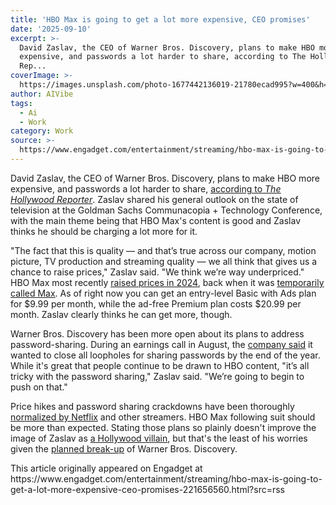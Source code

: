 ```yaml
---
title: 'HBO Max is going to get a lot more expensive, CEO promises'
date: '2025-09-10'
excerpt: >-
  David Zaslav, the CEO of Warner Bros. Discovery, plans to make HBO more
  expensive, and passwords a lot harder to share, according to The Hollywood
  Rep...
coverImage: >-
  https://images.unsplash.com/photo-1677442136019-21780ecad995?w=400&h=200&fit=crop&auto=format
author: AIVibe
tags:
  - Ai
  - Work
category: Work
source: >-
  https://www.engadget.com/entertainment/streaming/hbo-max-is-going-to-get-a-lot-more-expensive-ceo-promises-221656560.html?src=rss
---
```

<p>David Zaslav, the CEO of Warner Bros. Discovery, plans to make HBO more expensive, and passwords a lot harder to share, <a data-i13n="cpos:1;pos:1" href="https://www.hollywoodreporter.com/business/business-news/david-zaslav-tv-terrible-hbo-max-password-sharing-crackdown-1236367283/"><ins>according to </ins><em><ins>The Hollywood Reporter</ins></em></a>. Zaslav shared his general outlook on the state of television at the Goldman Sachs Communacopia + Technology Conference, with the main theme being that HBO Max&#39;s content is good and Zaslav thinks he should be charging a lot more for it.</p>
<p>&quot;The fact that this is quality — and that’s true across our company, motion picture, TV production and streaming quality — we all think that gives us a chance to raise prices,&quot; Zaslav said. &quot;We think we’re way underpriced.&quot; HBO Max most recently <a data-i13n="cpos:2;pos:1" href="https://www.engadget.com/max-just-raised-subscription-prices-again-160849334.html"><ins>raised prices in 2024</ins></a>, back when it was <a data-i13n="cpos:3;pos:1" href="https://www.engadget.com/entertainment/streaming/max-which-was-once-hbo-reverts-to-hbo-max-154149241.html"><ins>temporarily called Max</ins></a>. As of right now you can get an entry-level Basic with Ads plan for $9.99 per month, while the ad-free Premium plan costs $20.99 per month. Zaslav clearly thinks he can get more, though.</p>
<span id="end-legacy-contents"></span><p>Warner Bros. Discovery has been more open about its plans to address password-sharing. During an earnings call in August, the <a data-i13n="cpos:4;pos:1" href="https://www.engadget.com/entertainment/streaming/hbo-max-plans-aggressive-crack-down-on-password-sharing-starting-next-month-164357329.html"><ins>company said</ins></a> it wanted to close all loopholes for sharing passwords by the end of the year. While it&#39;s great that people continue to be drawn to HBO content, &quot;it’s all tricky with the password sharing,&quot; Zaslav said. &quot;We’re going to begin to push on that.&quot;</p>
<p>Price hikes and password sharing crackdowns have been thoroughly <a data-i13n="cpos:5;pos:1" href="https://www.engadget.com/netflixs-password-sharing-crackdown-seems-to-be-working-151023478.html"><ins>normalized by Netflix</ins></a> and other streamers. HBO Max following suit should be more than expected. Stating those plans so plainly doesn&#39;t improve the image of Zaslav as <a data-i13n="cpos:6;pos:1" href="https://www.latimes.com/la-influential/story/2024-06-30/david-zaslav-warner-bros-discovery"><ins>a Hollywood villain</ins></a>, but that&#39;s the least of his worries given the <a data-i13n="cpos:7;pos:1" href="https://www.engadget.com/entertainment/warner-bros-discovery-will-split-into-two-media-giants-144553585.html"><ins>planned break-up</ins></a> of Warner Bros. Discovery.</p>This article originally appeared on Engadget at https://www.engadget.com/entertainment/streaming/hbo-max-is-going-to-get-a-lot-more-expensive-ceo-promises-221656560.html?src=rss
